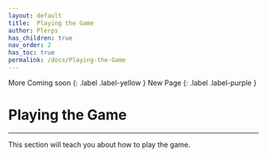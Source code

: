 ```yaml
---
layout: default
title:  Playing the Game
author: Plerps
has_children: true
nav_order: 2
has_toc: true
permalink: /docs/Playing-the-Game
---
```


<div markdown="1">
More Coming soon
{: .label .label-yellow }
New Page
{: .label .label-purple }
</div>

# Playing the Game

---

This section will teach you about how to play the game.

